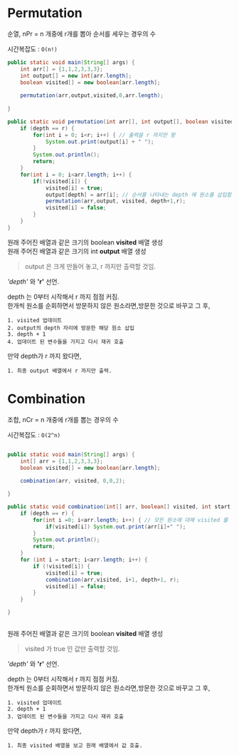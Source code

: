 # Permutation
순열, nPr = n 개중에 r개를 뽑아 순서를 세우는 경우의 수  

시간복잡도 : `O(n!)`

```java
public static void main(String[] args) {
    int arr[] = {1,1,2,3,3,3};
    int output[] = new int[arr.length];
    boolean visited[] = new boolean[arr.length];
    
    permutation(arr,output,visited,0,arr.length);
    
}

public static void permutation(int arr[], int output[], boolean visited[], int depth, int r) {
    if (depth == r) {
        for(int i = 0; i<r; i++) { // 출력을 r 까지만 함
            System.out.print(output[i] + " ");
        }
        System.out.println();
        return;
    }
    for(int i = 0; i<arr.length; i++) {
        if(!visited[i]) {
            visited[i] = true;
            output[depth] = arr[i]; // 순서를 나타내는 depth 에 원소를 삽입함.
            permutation(arr,output, visited, depth+1,r);
            visited[i] = false;
        }
    }
}
```

원래 주어진 배열과 같은 크기의 boolean **visited** 배열 생성  
원래 주어진 배열과 같은 크기의 int **output** 배열 생성  
> output 은 크게 만들어 놓고, r 까지만 출력할 것임.

*'depth'* 와 **'r'** 선언.

depth 는 0부터 시작해서 r 까지 점점 커짐.  
한개씩 원소를 순회하면서 방문하지 않은 원소라면,방문한 것으로 바꾸고 그 후,  

    1. visited 업데이트
    2. output의 depth 자리에 방문한 해당 원소 삽입
    3. depth + 1
    4. 업데이트 된 변수들을 가지고 다시 재귀 호출
   
만약 depth가 r 까지 왔다면,  

    1. 최종 output 배열에서 r 까지만 출력.


# Combination
조합, nCr = n 개중에 r개를 뽑는 경우의 수

시간복잡도 : `O(2^n)`

```java 

public static void main(String[] args) {
    int[] arr = {1,1,2,3,3,3};
    boolean visited[] = new boolean[arr.length];
    
    combination(arr, visited, 0,0,2);

}

public static void combination(int[] arr, boolean[] visited, int start, int depth, int r) {
    if (depth == r) {
        for(int i =0; i<arr.length; i++) { // 모든 원소에 대해 visited 를 검사함
            if(visited[i]) System.out.print(arr[i]+" ");
        }
        System.out.println();
        return;
    }
    for (int i = start; i<arr.length; i++) {
        if (!visited[i]) {
            visited[i] = true;
            combination(arr,visited, i+1, depth+1, r);
            visited[i] = false;
        }
    }

}
	
```

원래 주어진 배열과 같은 크기의 boolean **visited** 배열 생성  
> visited 가 true 인 값만 출력할 것임.


*'depth'* 와 **'r'** 선언.


depth 는 0부터 시작해서 r 까지 점점 커짐.  
한개씩 원소를 순회하면서 방문하지 않은 원소라면,방문한 것으로 바꾸고 그 후,  

    1. visited 업데이트
    2. depth + 1
    3. 업데이트 된 변수들을 가지고 다시 재귀 호출
   
만약 depth가 r 까지 왔다면,

    1. 최종 visited 배열을 보고 원래 배열에서 값 호출.